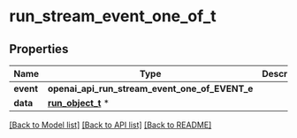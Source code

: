 # run_stream_event_one_of_t

## Properties
Name | Type | Description | Notes
------------ | ------------- | ------------- | -------------
**event** | **openai_api_run_stream_event_one_of_EVENT_e** |  | 
**data** | [**run_object_t**](run_object.md) \* |  | 

[[Back to Model list]](../README.md#documentation-for-models) [[Back to API list]](../README.md#documentation-for-api-endpoints) [[Back to README]](../README.md)


